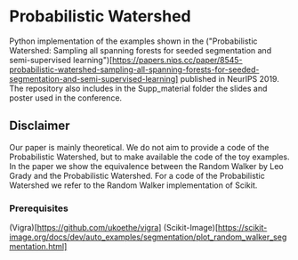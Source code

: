 # Probabilistic Watershed

Python implementation of the examples shown in the ("Probabilistic Watershed: Sampling all spanning forests for seeded segmentation and semi-supervised learning")[https://papers.nips.cc/paper/8545-probabilistic-watershed-sampling-all-spanning-forests-for-seeded-segmentation-and-semi-supervised-learning] published in NeurIPS 2019. The repository also includes in the Supp_material folder the slides and poster used in the conference.

## Disclaimer

Our paper is mainly theoretical. We do not aim to provide a code of the Probabilistic Watershed, but to make available the code of the toy examples. In the paper we show the equivalence between the Random Walker by Leo Grady and the Probabilistic Watershed. For a code of the Probabilistic Watershed we refer to the Random Walker implementation of Scikit.

### Prerequisites

(Vigra)[https://github.com/ukoethe/vigra] 
(Scikit-Image)[https://scikit-image.org/docs/dev/auto_examples/segmentation/plot_random_walker_segmentation.html] 



